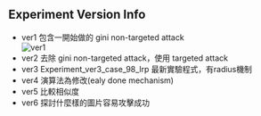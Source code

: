 ## Experiment Version Info
- ver1 包含一開始做的 gini non-targeted attack  
![ver1](https://user-images.githubusercontent.com/36884391/174763615-2a447f4e-bdeb-4607-aec7-a5d1079583b4.png)
- ver2 去除 gini non-targeted attack，使用 targeted attack   
- ver3 Experiment_ver3_case_98_lrp 最新實驗程式，有radius機制  
- ver4 演算法為修改(ealy done mechanism)  
- ver5 比較相似度  
- ver6 探討什麼樣的圖片容易攻擊成功
